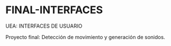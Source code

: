 # FINAL-INTERFACES

UEA: INTERFACES DE USUARIO

Proyecto final: Detección de movimiento y generación de sonidos.
